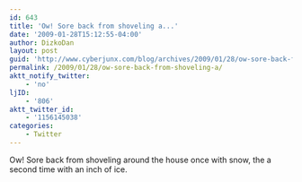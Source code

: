 ```yaml
---
id: 643
title: 'Ow! Sore back from shoveling a...'
date: '2009-01-28T15:12:55-04:00'
author: DizkoDan
layout: post
guid: 'http://www.cyberjunx.com/blog/archives/2009/01/28/ow-sore-back-from-shoveling-a/'
permalink: /2009/01/28/ow-sore-back-from-shoveling-a/
aktt_notify_twitter:
    - 'no'
ljID:
    - '806'
aktt_twitter_id:
    - '1156145038'
categories:
    - Twitter
---
```


Ow! Sore back from shoveling around the house once with snow, the a second time with an inch of ice.